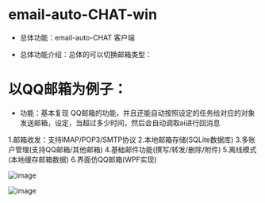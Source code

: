 # email-auto-CHAT-win

* 总体功能：email-auto-CHAT 客户端

* 总体功能介绍：总体的可以切换邮箱类型：
# 以QQ邮箱为例子：
* 功能：基本复现 QQ邮箱的功能，并且还能自动按照设定的任务给对应的对象发送邮箱，设定，当超过多少时间，然后会自动调取ai进行回消息

1.邮箱收发：支持IMAP/POP3/SMTP协议
2.本地邮箱存储(SQLite数据库)
3.多账户管理(支持QQ邮箱/其他邮箱)
4.基础邮件功能(撰写/转发/删除/附件)
5.离线模式(本地缓存邮箱数据)
6.界面仿QQ邮箱(WPF实现)


![image](https://github.com/user-attachments/assets/aecb9dc0-4e9d-4a49-ab1c-0de11a9e1621)


![image](https://github.com/user-attachments/assets/2af2a5e5-a2cd-421e-819d-3b7cc7d5ae6f)


